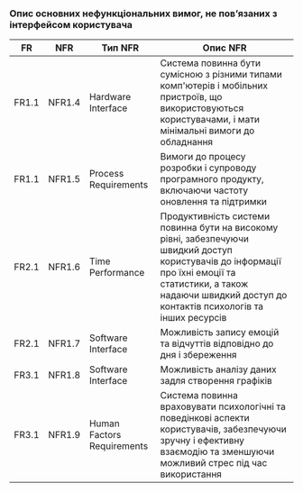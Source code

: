 ### Опис основних нефункціональних вимог, не пов’язаних з інтерфейсом користувача

| FR  | NFR  |  Тип NFR  |  Опис NFR  |
| ---  |  ---  |  ---  |  ---  |
| FR1.1 | NFR1.4 |  Hardware Interface | Система повинна бути сумісною з різними типами комп'ютерів і мобільних пристроїв, що використовуються користувачами, і мати мінімальні вимоги до обладнання |
| FR1.1 |  NFR1.5 |  Process Requirements   |  Вимоги до процесу розробки і супроводу програмного продукту, включаючи частоту оновлення та підтримки |
| FR2.1 | NFR1.6 |  Time Performance  |  Продуктивність системи повинна бути на високому рівні, забезпечуючи швидкий доступ користувачів до інформації про їхні емоції та статистики, а також надаючи швидкий доступ до контактів психологів та інших ресурсів |
| FR2.1  | NFR1.7 | Software Interface | Можливість запису емоцій та відчуттів відповідно до дня і збереження |
| FR3.1  | NFR1.8 | Software Interface | Можливість аналізу даних задля створення графіків |
| FR3.1 |  NFR1.9 | Human Factors Requirements | Система повинна враховувати психологічні та поведінкові аспекти користувачів, забезпечуючи зручну і ефективну взаємодію та зменшуючи можливий стрес під час використання |
